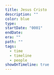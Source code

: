 ```yaml
---
title: Jesus Cristo
description: ""
color: blue
type: 
startDate: "0001"
endDate: 
era: ""
path: ""
tags:
  - time
  - timeline
  - people
showOnTimeline: true
---
```


